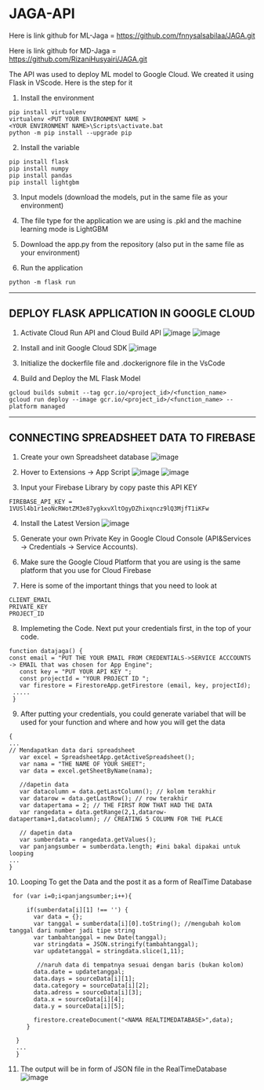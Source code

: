 # JAGA-API

Here is link github for ML-Jaga = https://github.com/fnnysalsabilaa/JAGA.git

Here is link github for MD-Jaga = https://github.com/RizaniHusyairi/JAGA.git

The API was used to deploy ML model to Google Cloud. We created it using Flask in VScode. Here is the step for it 

 1) Install the environment
```
pip install virtualenv
virtualenv <PUT YOUR ENVIRONMENT NAME >
<YOUR ENVIRONMENT NAME>\Scripts\activate.bat
python -m pip install --upgrade pip
```

 2) Install the variable
```
pip install flask
pip install numpy 
pip install pandas 
pip install lightgbm
```

 3) Input models (download the models, put in the same file as your environment) 

4) The file type for the application we are using is .pkl and the machine learning mode is LightGBM

5) Download the app.py from the repository (also put in the same file as your environment) 

6) Run the application 
```
python -m flask run
```
-----------------------------------------------------------------------------------------------------------------------------------
## DEPLOY FLASK APPLICATION IN GOOGLE CLOUD 

1) Activate Cloud Run API and Cloud Build API 
![image](https://user-images.githubusercontent.com/99376250/173269907-86600edf-f000-4fd0-a877-bab7713da1c9.png)
![image](https://user-images.githubusercontent.com/99376250/173269978-8ec97139-f044-47a1-b0ea-b3880989a27e.png)

2) Install and init Google Cloud SDK
![image](https://user-images.githubusercontent.com/99376250/173270052-8f39b86d-2c75-4063-89b5-ca36dbf08a18.png)

3) Initialize the dockerfile file and .dockerignore file in the VsCode
4) Build and Deploy the ML Flask Model
```
gcloud builds submit --tag gcr.io/<project_id>/<function_name>
gcloud run deploy --image gcr.io/<project_id>/<function_name> --platform managed
```
-----------------------------------------------------------------------------------------------------------------------------------
## CONNECTING SPREADSHEET DATA TO FIREBASE 

1) Create your own Spreadsheet database 
![image](https://user-images.githubusercontent.com/99376250/173258025-ee6bf1bd-83ad-4079-980c-8143f7dc99c8.png)

2)  Hover to Extensions -> App Script 
![image](https://user-images.githubusercontent.com/99376250/173258064-9db7f4c9-1ae7-4cec-8e8f-69a9f244b79d.png)
![image](https://user-images.githubusercontent.com/99376250/173258081-52e93ea6-60f3-4571-92f4-5d9491326f93.png)

3) Input your Firebase Library by copy paste this API KEY 
```
FIREBASE_API_KEY = 1VUSl4b1r1eoNcRWotZM3e87ygkxvXltOgyDZhixqncz9lQ3MjfT1iKFw
```
4)  Install the Latest Version 
![image](https://user-images.githubusercontent.com/99376250/173258200-94a5c0fa-4db9-41b2-b506-a92dc33d92c3.png)

5)  Generate your own Private Key in Google Cloud Console (API&Services -> Credentials -> Service Accounts). 
6)  Make sure the Google Cloud Platform that you are using is the same platform that you use for Cloud Firebase
7)  Here is some of the important things that you need to look at 
```
CLIENT_EMAIL
PRIVATE_KEY
PROJECT_ID
```
8)  Implemeting the Code. Next put your credentials first, in the top of your code. 
```
function datajaga() {
const email = "PUT THE YOUR EMAIL FROM CREDENTIALS->SERVICE ACCCOUNTS -> EMAIL that was chosen for App Engine";
   const key = "PUT YOUR API KEY ";
   const projectId = "YOUR PROJECT ID ";
   var firestore = FirestoreApp.getFirestore (email, key, projectId);
 .....
 }
```
9) After putting your credentials, you could generate variabel that will be used for your function and where and how you will get the data 
```
{
...
// Mendapatkan data dari spreadsheet 
   var excel = SpreadsheetApp.getActiveSpreadsheet();
   var nama = "THE NAME OF YOUR SHEET"; 
   var data = excel.getSheetByName(nama); 

   //dapetin data
   var datacolumn = data.getLastColumn(); // kolom terakhir
   var datarow = data.getLastRow(); // row terakhir
   var datapertama = 2; // THE FIRST ROW THAT HAD THE DATA
   var rangedata = data.getRange(2,1,datarow-datapertama+1,datacolumn); // CREATING 5 COLUMN FOR THE PLACE

   // dapetin data 
   var sumberdata = rangedata.getValues();
   var panjangsumber = sumberdata.length; #ini bakal dipakai untuk looping 
...
}
```
10) Looping To get the Data and the post it as a form of RealTime Database
```
 for (var i=0;i<panjangsumber;i++){

     if(sumberdata[i][1] !== '') {
       var data = {};
       var tanggal = sumberdata[i][0].toString(); //mengubah kolom tanggal dari number jadi tipe string
       var tambahtanggal = new Date(tanggal);
       var stringdata = JSON.stringify(tambahtanggal);
       var updatetanggal = stringdata.slice(1,11);
       
        //naruh data di tempatnya sesuai dengan baris (bukan kolom)
       data.date = updatetanggal;
       data.days = sourceData[i][1];
       data.category = sourceData[i][2];
       data.adress = sourceData[i][3];
       data.x = sourceData[i][4];
       data.y = sourceData[i][5];
    
       firestore.createDocument("<NAMA REALTIMEDATABASE>",data);
     }
    
  }
  ...
  }
```

11) The output will be in form of JSON file in the RealTimeDatabase
![image](https://user-images.githubusercontent.com/99376250/173258782-864e5205-007e-4bcb-bbfb-2eaac64ea3db.png)
